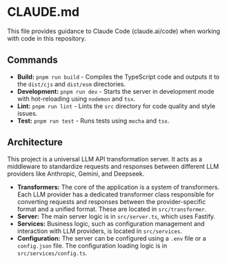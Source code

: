 # CLAUDE.md

This file provides guidance to Claude Code (claude.ai/code) when working with code in this repository.

## Commands

- **Build:** `pnpm run build` - Compiles the TypeScript code and outputs it to the `dist/cjs` and `dist/esm` directories.
- **Development:** `pnpm run dev` - Starts the server in development mode with hot-reloading using `nodemon` and `tsx`.
- **Lint:** `pnpm run lint` - Lints the `src` directory for code quality and style issues.
- **Test:** `pnpm run test` - Runs tests using `mocha` and `tsx`.

## Architecture

This project is a universal LLM API transformation server. It acts as a middleware to standardize requests and responses between different LLM providers like Anthropic, Gemini, and Deepseek.

- **Transformers:** The core of the application is a system of transformers. Each LLM provider has a dedicated transformer class responsible for converting requests and responses between the provider-specific format and a unified format. These are located in `src/transformer`.
- **Server:** The main server logic is in `src/server.ts`, which uses Fastify.
- **Services:** Business logic, such as configuration management and interaction with LLM providers, is located in `src/services`.
- **Configuration:** The server can be configured using a `.env` file or a `config.json` file. The configuration loading logic is in `src/services/config.ts`.
